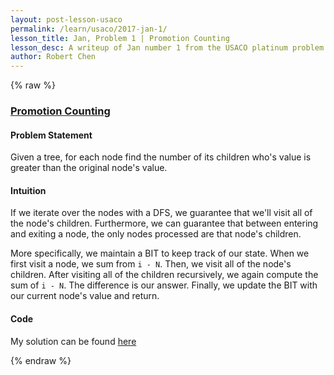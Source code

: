 ```yaml
---
layout: post-lesson-usaco
permalink: /learn/usaco/2017-jan-1/
lesson_title: Jan, Problem 1 | Promotion Counting
lesson_desc: A writeup of Jan number 1 from the USACO platinum problem set
author: Robert Chen
---
```


{% raw %}

### [Promotion Counting](http://usaco.org/index.php?page=viewproblem2&cpid=696)

#### Problem Statement
Given a tree, for each node find the number of its children who's value is greater than the original node's value.

#### Intuition
If we iterate over the nodes with a DFS, we guarantee that we'll visit all of the node's children. Furthermore, we can guarantee that between entering and exiting a node, the only nodes processed are that node's children.

More specifically, we maintain a BIT to keep track of our state. When we first visit a node, we sum from `i - N`. Then, we visit all of the node's children. After visiting all of the children recursively, we again compute the sum of `i - N`. The difference is our answer. Finally, we update the BIT with our current node's value and return.

#### Code

My solution can be found [here](https://github.com/chen-robert/writeups/blob/master/data/docs/usaco/2015/code/maxflow.java)

{% endraw %}
